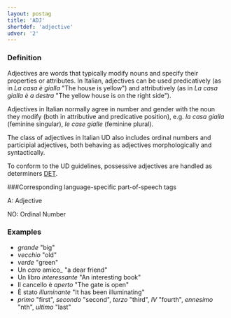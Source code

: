 ```yaml
---
layout: postag
title: 'ADJ'
shortdef: 'adjective'
udver: '2'
---
```


### Definition

Adjectives are words that typically modify nouns and specify their properties or attributes. In Italian, adjectives can be used predicatively (as in _La casa è gialla_ "The house is yellow") and attributively (as in _La casa gialla è a destra_ "The yellow house is on the right side").

Adjectives in Italian normally agree in number and gender with the noun they modify (both in attributive and predicative position), e.g. _la casa gialla_ (feminine singular), _le case gialle_ (feminine plural).

The class of adjectives in Italian UD also includes ordinal numbers and participial adjectives, both behaving as adjectives morphologically and syntactically.

To conform to the UD guidelines, possessive adjectives are handled as determiners [DET]().


###Corresponding language-specific part-of-speech tags

A:  Adjective

NO: Ordinal Number


### Examples

* _grande_ "big"
* _vecchio_ "old"
* _verde_ "green"
* Un _caro_ amico_ "a dear friend"
* Un libro _interessante_ "An interesting book"
* Il cancello è _aperto_ "The gate is open"
* È stato _illuminante_ "It has been illuminating"
* _primo_ "first", _secondo_ "second", _terzo_ "third", _IV_ "fourth", _ennesimo_ "nth", _ultimo_ "last"


